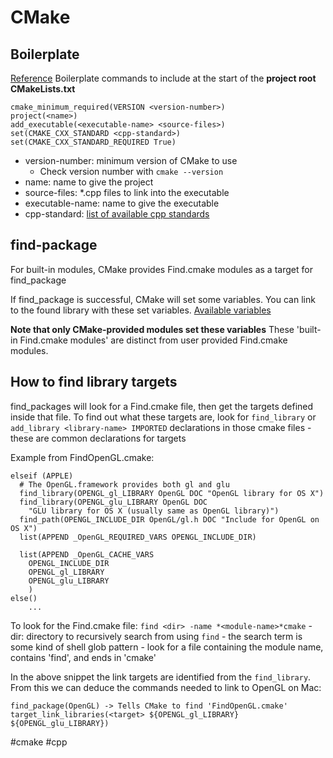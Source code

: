 # CMake

## Boilerplate
[Reference](https://cmake.org/cmake/help/latest/guide/tutorial/A%20Basic%20Starting%20Point.html#exercise-2-specifying-the-c-standard)
Boilerplate commands to include at the start of the **project root CMakeLists.txt**
```
cmake_minimum_required(VERSION <version-number>)
project(<name>)
add_executable(<executable-name> <source-files>)
set(CMAKE_CXX_STANDARD <cpp-standard>)
set(CMAKE_CXX_STANDARD_REQUIRED True)
```
- version-number: minimum version of CMake to use
    - Check version number with `cmake --version`
- name: name to give the project
- source-files: \*.cpp files to link into the executable
- executable-name: name to give the executable
- cpp-standard: [list of available cpp standards](#https://cmake.org/cmake/help/latest/prop_tgt/CXX_STANDARD.html#prop_tgt:CXX_STANDARD)

## find-package
For built-in modules, CMake provides Find<module-name>.cmake modules as a target
for find_package

If find_package is successful, CMake will set some variables. You can link to the 
found library with these set variables. [Available variables](https://cmake.org/cmake/help/book/mastering-cmake/chapter/Finding%20Packages.html) 


**Note that only CMake-provided modules set these variables**
These 'built-in Find<module-name>.cmake modules' are distinct from user provided 
Find<module-name>.cmake modules.

## How to find library targets
find_packages will look for a Find<module-name>.cmake file, then get the targets
defined inside that file. To find out what these targets are, look for `find_library`
or `add_library <library-name> IMPORTED` declarations in those cmake files
    - these are common declarations for targets

Example from FindOpenGL.cmake:

```
elseif (APPLE)
  # The OpenGL.framework provides both gl and glu
  find_library(OPENGL_gl_LIBRARY OpenGL DOC "OpenGL library for OS X")
  find_library(OPENGL_glu_LIBRARY OpenGL DOC
    "GLU library for OS X (usually same as OpenGL library)")
  find_path(OPENGL_INCLUDE_DIR OpenGL/gl.h DOC "Include for OpenGL on OS X")
  list(APPEND _OpenGL_REQUIRED_VARS OPENGL_INCLUDE_DIR)

  list(APPEND _OpenGL_CACHE_VARS
    OPENGL_INCLUDE_DIR
    OPENGL_gl_LIBRARY
    OPENGL_glu_LIBRARY
    )
else()
    ...
```
To look for the Find<module-name>.cmake file: `find <dir> -name *<module-name>*cmake`
     - dir: directory to recursively search from using `find`
     - the search term is some kind of shell glob pattern
        - look for a file containing the module name, contains 'find', and ends in 'cmake'

In the above snippet the link targets are identified from the `find_library`.
From this we can deduce the commands needed to link to OpenGL on Mac:
```
find_package(OpenGL) -> Tells CMake to find 'FindOpenGL.cmake'
target_link_libraries(<target> ${OPENGL_gl_LIBRARY} ${OPENGL_glu_LIBRARY})

```

#cmake #cpp


